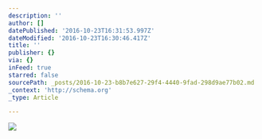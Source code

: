 ```yaml
---
description: ''
author: []
datePublished: '2016-10-23T16:31:53.997Z'
dateModified: '2016-10-23T16:30:46.417Z'
title: ''
publisher: {}
via: {}
inFeed: true
starred: false
sourcePath: _posts/2016-10-23-b8b7e627-29f4-4440-9fad-298d9ae77b02.md
_context: 'http://schema.org'
_type: Article

---
```

![](https://the-grid-user-content.s3-us-west-2.amazonaws.com/d8d2bc09-249d-472b-aee9-02edf7f4f017.png)